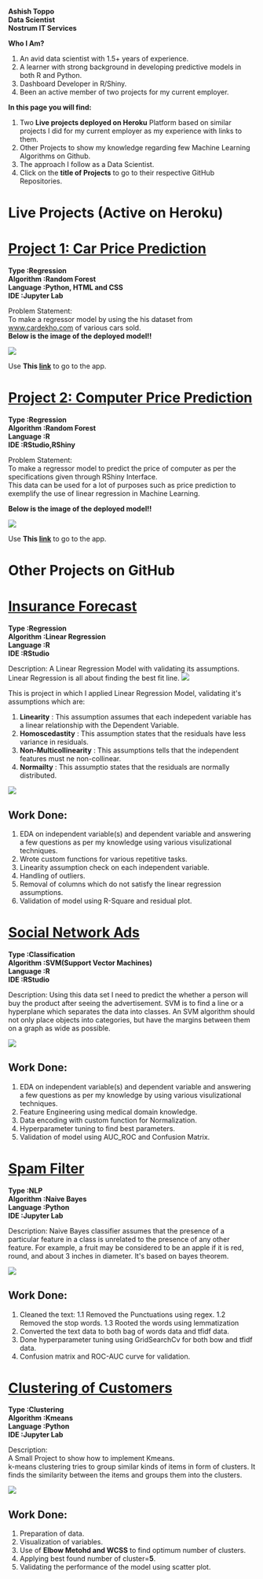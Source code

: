 

**Ashish Toppo**  
**Data Scientist**  
**Nostrum IT Services**  

**Who I Am?**
1. An avid data scientist with 1.5+ years of experience.  
2. A learner with strong background in developing predictive models in both R and Python.
3. Dashboard Developer in R/Shiny.
4. Been an active member of two projects for my current employer.  

**In this page you will find:**  
1. Two **Live projects deployed on Heroku** Platform based on similar projects I did for my current employer as my experience with links to them.  
2. Other Projects to show my knowledge regarding few Machine Learning Algorithms on Github.  
3. The approach I follow as a Data Scientist.  
4. Click on the **title of Projects** to go to their respective GitHub Repositories.  

# Live Projects (Active on Heroku)
# [Project 1: Car Price Prediction](https://github.com/Tashish97/Model2)  
**Type      :Regression**  
**Algorithm :Random Forest**  
**Language  :Python, HTML and CSS**  
**IDE       :Jupyter Lab**  
 
Problem Statement:  
To make a regressor model by using the his dataset from www.cardekho.com of various cars sold.  
**Below is the image of the deployed model!!**  

![](images/cpp.png)  

Use **This [link](https://car-rs-prediction.herokuapp.com/)** to go to the app.  

# [Project 2: Computer Price Prediction](https://github.com/Tashish97/Model1)  
**Type      :Regression**  
**Algorithm :Random Forest**  
**Language  :R**  
**IDE       :RStudio,RShiny**  
 
Problem Statement:  
To make a regressor model to predict the price of computer as per the specifications given through RShiny Interface.  
This data can be used for a lot of purposes such as price prediction to exemplify the use of linear regression in Machine Learning.  

**Below is the image of the deployed model!!**   

![](images/ppp.png)  

Use **This [link](https://pc-price-prediction.herokuapp.com/)** to go to the app.  

# Other Projects on GitHub
# [Insurance Forecast ](https://github.com/Tashish97/Linear-Regression)  
**Type      :Regression**  
**Algorithm :Linear Regression**  
**Language  :R**  
**IDE       :RStudio**  

Description:
A Linear Regression Model with validating its assumptions.
Linear Regression is all about finding the best fit line.
![](images/modeling_and_linear_regression.jpg)

This is project in which I applied Linear Regression Model, validating it's assumptions which are:
1. **Linearity** : This assumption assumes that each indepedent variable has a linear relationship with the Dependent Variable.
2. **Homoscedastity** : This assumption states that the residuals have less variance in residuals.
3. **Non-Multicollinearity** : This assumptions tells that the independent features must ne non-collinear.
4. **Normailty** : This assumptio states that the residuals are normally distributed.  

![](/images/concepts12.jpg)
## Work Done:
1. EDA on independent variable(s) and dependent variable and answering a few questions as per my knowledge using various visulizational techniques.
2. Wrote custom functions for various repetitive tasks.
3. Linearity assumption check on each independent variable.
4. Handling of outliers.
5. Removal of columns which do not satisfy the linear regression assumptions.
6. Validation of model using R-Square and residual plot. 


# [Social Network Ads ](https://github.com/Tashish97/SVM)  
**Type      :Classification**  
**Algorithm :SVM(Support Vector Machines)**  
**Language  :R**  
**IDE       :RStudio**  

Description:
Using this data set I need to predict the whether a person will buy the product after seeing the advertisement. SVM is to find a line or a hyperplane which separates the data into classes. An SVM algorithm should not only place objects into categories, but have the margins between them on a graph as wide as possible.

![](/images/1_9BmQv73jYA-XOODWt4k-2Q.png)
## Work Done:
1. EDA on independent variable(s) and dependent variable and answering a few questions as per my knowledge by using various visulizational techniques.
2. Feature Engineering using medical domain knowledge.
3. Data encoding with custom function for Normalization.
4. Hyperparameter tuning to find best parameters.
5. Validation of model using AUC_ROC and Confusion Matrix.

# [Spam Filter](https://github.com/Tashish97/Naive-Bayes-NLP-)  
**Type      :NLP**  
**Algorithm :Naive Bayes**  
**Language  :Python**  
**IDE       :Jupyter Lab**  

Description:
Naive Bayes classifier assumes that the presence of a particular feature in a class is unrelated to the presence of any other feature. For example, a fruit may be considered to be an apple if it is red, round, and about 3 inches in diameter. It's based on bayes theorem.  

![](/images/204.png)  
## Work Done:  
1. Cleaned the text:
1.1 Removed the Punctuations using regex.
1.2 Removed the stop words.
1.3 Rooted the words using lemmatization
2. Converted the text data to both bag of words data and tfidf data.
3. Done hyperparameter tuning using GridSearchCv for both bow and tfidf data.
4. Confusion matrix and ROC-AUC curve for validation.

# [Clustering of Customers](https://github.com/Tashish97/KMeans)
**Type      :Clustering**  
**Algorithm :Kmeans**  
**Language  :Python**  
**IDE       :Jupyter Lab**  

Description:  
A Small Project to show how to implement Kmeans.  
k-means clustering tries to group similar kinds of items in form of clusters. It finds the similarity between the items and groups them into the clusters.  

![](/images/kMeans.png)
## Work Done:  
1. Preparation of data.  
2. Visualization of variables.  
3. Use of **Elbow Metohd and WCSS** to find optimum number of clusters.  
4. Applying best found number of cluster=**5**.  
5. Validating the performance of the model using scatter plot.  
